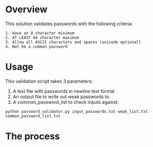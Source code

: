# Overview
This solution validates passwords with the following criteria:
```
1. Have an 8 character minimum
2. AT LEAST 64 character maximum
3. Allow all ASCII characters and spaces (unicode optional)
4. Not be a common password
```

# Usage
This validation script takes 3 parameters: 
1. A text file with passwords in newline text format
2. An output file to write out weak passwords to. 
3. A common_password_list to check inputs against. 

`python password_validator.py input_passwords.txt weak_list.txt common_password_list.txt`

# The process
